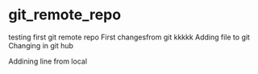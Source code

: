 # git_remote_repo
testing first git  remote repo
First changesfrom git
kkkkk
Adding file to git
Changing in git hub

Addining line from local 
